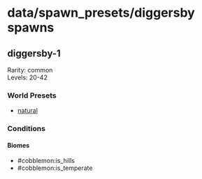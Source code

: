 # data/spawn_presets/diggersby spawns  
  
## diggersby-1  
Rarity: common  
Levels: 20-42  
  
### World Presets  
* [natural](/data/spawn_data/natural.md)  
  
### Conditions  
  
#### Biomes  
  * #cobblemon:is_hills
  * #cobblemon:is_temperate
  

